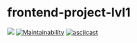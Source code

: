 # frontend-project-lvl1

[![](https://github.com/Svencap/frontend-project-lvl1/workflows/My-Github-Action/badge.svg)](https://github.com/Svencap/frontend-project-lvl1/actions)
[![Maintainability](https://api.codeclimate.com/v1/badges/42bb0a6443899b549c4e/maintainability)](https://codeclimate.com/github/Svencap/frontend-project-lvl1/maintainability)
[![asciicast](https://asciinema.org/a/c5VNXTCIsvfFAJQUR8KCQ0zRy.svg)](https://asciinema.org/connect/4c88e475-7c76-4ff5-9e6b-07f04842799c)

